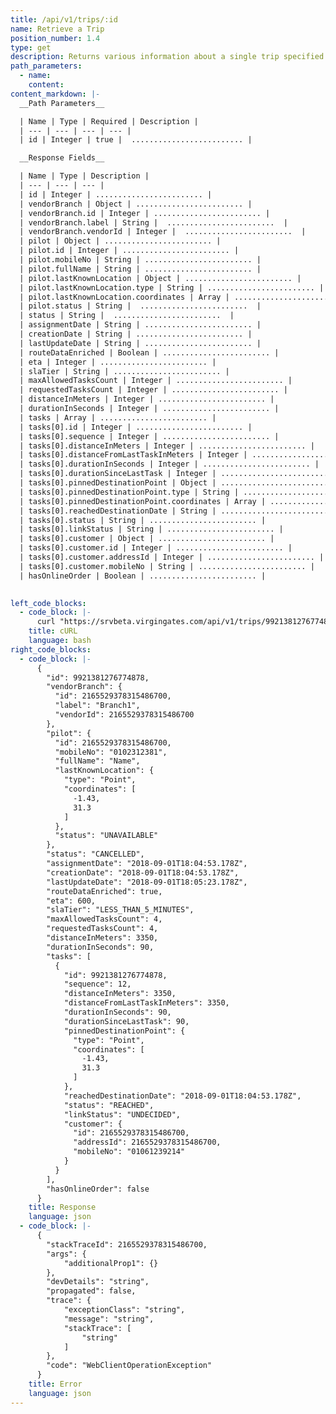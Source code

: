 ```yaml
---
title: /api/v1/trips/:id
name: Retrieve a Trip
position_number: 1.4
type: get
description: Returns various information about a single trip specified by the requested ID.
path_parameters:
  - name: 
    content: 
content_markdown: |-
  __Path Parameters__

  | Name | Type | Required | Description |
  | --- | --- | --- | --- |
  | id | Integer | true |  ......................... |

  __Response Fields__

  | Name | Type | Description |
  | --- | --- | --- |
  | id | Integer | ........................ |
  | vendorBranch | Object | ........................ |
  | vendorBranch.id | Integer | ........................ |
  | vendorBranch.label | String |  ........................  |
  | vendorBranch.vendorId | Integer |  ........................  |
  | pilot | Object | ........................ |
  | pilot.id | Integer | ........................ |
  | pilot.mobileNo | String | ........................ |
  | pilot.fullName | String | ........................ |
  | pilot.lastKnownLocation | Object | ........................ |
  | pilot.lastKnownLocation.type | String | ........................ |
  | pilot.lastKnownLocation.coordinates | Array | ........................ |
  | pilot.status | String |  ........................  |
  | status | String |  ........................  |
  | assignmentDate | String | ........................ |
  | creationDate | String | ........................ |
  | lastUpdateDate | String | ........................ |
  | routeDataEnriched | Boolean | ........................ |
  | eta | Integer | ........................ |
  | slaTier | String | ........................ |
  | maxAllowedTasksCount | Integer | ........................ |
  | requestedTasksCount | Integer | ........................ |
  | distanceInMeters | Integer | ........................ |
  | durationInSeconds | Integer | ........................ |
  | tasks | Array | ........................ |
  | tasks[0].id | Integer | ........................ |
  | tasks[0].sequence | Integer | ........................ |
  | tasks[0].distanceInMeters | Integer | ........................ |
  | tasks[0].distanceFromLastTaskInMeters | Integer | ........................ |
  | tasks[0].durationInSeconds | Integer | ........................ |
  | tasks[0].durationSinceLastTask | Integer | ........................ |
  | tasks[0].pinnedDestinationPoint | Object | ........................ |
  | tasks[0].pinnedDestinationPoint.type | String | ........................ |
  | tasks[0].pinnedDestinationPoint.coordinates | Array | ........................ |
  | tasks[0].reachedDestinationDate | String | ........................ |
  | tasks[0].status | String | ........................ |
  | tasks[0].linkStatus | String | ........................ |
  | tasks[0].customer | Object | ........................ |
  | tasks[0].customer.id | Integer | ........................ |
  | tasks[0].customer.addressId | Integer | ........................ |
  | tasks[0].customer.mobileNo | String | ........................ |
  | hasOnlineOrder | Boolean | ........................ |
  

left_code_blocks:
  - code_block: |-
      curl "https://srvbeta.virgingates.com/api/v1/trips/9921381276774878" -H "Authorization: Bearer $ACCESS_TOKEN"
    title: cURL
    language: bash
right_code_blocks:
  - code_block: |-
      {
        "id": 9921381276774878,
        "vendorBranch": {
          "id": 2165529378315486700,
          "label": "Branch1",
          "vendorId": 2165529378315486700
        },
        "pilot": {
          "id": 2165529378315486700,
          "mobileNo": "0102312381",
          "fullName": "Name",
          "lastKnownLocation": {
            "type": "Point",
            "coordinates": [
              -1.43,
              31.3
            ]
          },
          "status": "UNAVAILABLE"
        },
        "status": "CANCELLED",
        "assignmentDate": "2018-09-01T18:04:53.178Z",
        "creationDate": "2018-09-01T18:04:53.178Z",
        "lastUpdateDate": "2018-09-01T18:05:23.178Z",
        "routeDataEnriched": true,
        "eta": 600,
        "slaTier": "LESS_THAN_5_MINUTES",
        "maxAllowedTasksCount": 4,
        "requestedTasksCount": 4,
        "distanceInMeters": 3350,
        "durationInSeconds": 90,
        "tasks": [
          {
            "id": 9921381276774878,
            "sequence": 12,
            "distanceInMeters": 3350,
            "distanceFromLastTaskInMeters": 3350,
            "durationInSeconds": 90,
            "durationSinceLastTask": 90,
            "pinnedDestinationPoint": {
              "type": "Point",
              "coordinates": [
                -1.43,
                31.3
              ]
            },
            "reachedDestinationDate": "2018-09-01T18:04:53.178Z",
            "status": "REACHED",
            "linkStatus": "UNDECIDED",
            "customer": {
              "id": 2165529378315486700,
              "addressId": 2165529378315486700,
              "mobileNo": "01061239214"
            }
          }
        ],
        "hasOnlineOrder": false
      }
    title: Response
    language: json
  - code_block: |-
      {
        "stackTraceId": 2165529378315486700,
        "args": {
            "additionalProp1": {}
        },
        "devDetails": "string",
        "propagated": false,
        "trace": {
            "exceptionClass": "string",
            "message": "string",
            "stackTrace": [
                "string"
            ]
        },
        "code": "WebClientOperationException"
      }
    title: Error
    language: json
---
```



